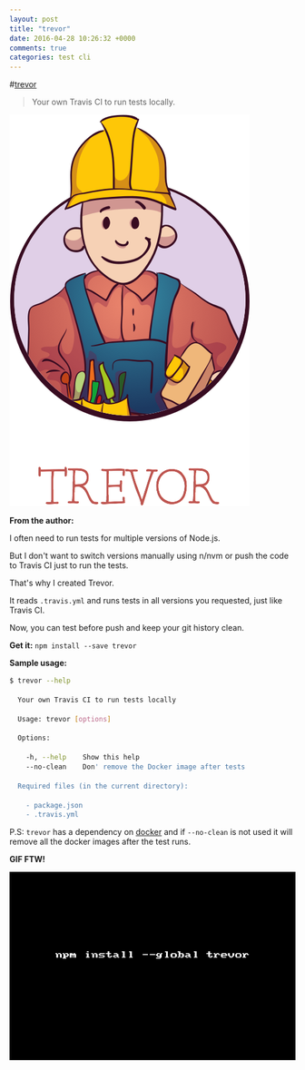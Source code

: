 ```yaml
---
layout: post
title: "trevor"
date: 2016-04-28 10:26:32 +0000
comments: true
categories: test cli
---
```


#[trevor](https://www.npmjs.com/package/trevor)
>Your own Travis CI to run tests locally.

![](/images/trevor/logo.png)

__From the author:__

I often need to run tests for multiple versions of Node.js. 

But I don't want to switch versions manually using n/nvm or push the code to Travis CI just to run the tests.

That's why I created Trevor. 

It reads `.travis.yml` and runs tests in all versions you requested, just like Travis CI. 

Now, you can test before push and keep your git history clean.


__Get it:__ `npm install --save trevor`

__Sample usage:__

```sh
$ trevor --help

  Your own Travis CI to run tests locally

  Usage: trevor [options]

  Options:

    -h, --help    Show this help
    --no-clean    Don' remove the Docker image after tests

  Required files (in the current directory):

    - package.json
    - .travis.yml
```

P.S: `trevor` has a dependency on [docker](https://www.docker.com/) and if `--no-clean` is not used it will remove all the docker images after the test runs.

__GIF FTW!__

![](/images/trevor/trevor.gif)
